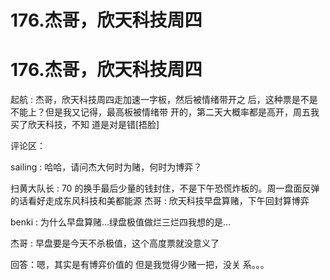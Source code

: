 # 176.杰哥，欣天科技周四

# 176.杰哥，欣天科技周四

起航 : 杰哥，欣天科技周四走加速一字板，然后被情绪带开之 后，这种票是不是不能上？但是我又记得，最高板被情绪带 开的，第二天大概率都是高开，周五我买了欣天科技，不知 道是对是错[捂脸]

评论区：

sailing : 哈哈，请问杰大何时为赌，何时为博弈？

扫黄大队长 : 70 的换手最后少量的钱封住，不是下午恐慌炸板的。周一盘面反弹的话看好走成东风科技和美都能源 杰哥 : 欣天科技早盘算赌，下午回封算博弈

benki : 为什么早盘算赌...绿盘极值做烂三烂四我想的是...

杰哥 : 早盘要是今天不杀极值，这个高度票就没意义了

回答：嗯，其实是有博弈价值的 但是我觉得少赌一把，没关 系。。。